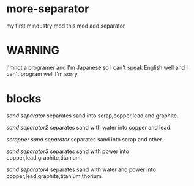 # more-separator
my first mindustry mod this mod add separator

# WARNING

I'mnot a programer and I'm Japanese
so I can't speak English well and I can't program well
I'm sorry.

# blocks

*sand separator* separates sand into scrap,copper,lead,and graphite.

*sand separator2* separates sand with water into copper and lead.

*scrapper sand separator* separates sand into scrap and other.

*sand separator3* separates sand with power into copper,lead,graphite,titanium.

*sand separator4* separates sand with water and power into copper,lead,graphite,titanium,thorium
